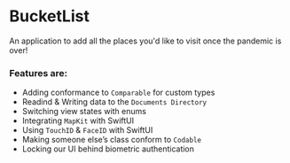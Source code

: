 # BucketList

An application to add all the places you'd like to visit once the pandemic is over!

### Features are:
* Adding conformance to ``Comparable`` for custom types
* Readind & Writing data to the ``Documents Directory``
* Switching view states with enums
* Integrating ``MapKit`` with SwiftUI
* Using ``TouchID`` & ``FaceID`` with SwiftUI
* Making someone else’s class conform to ``Codable``
* Locking our UI behind biometric authentication
